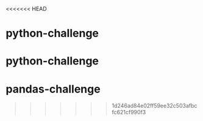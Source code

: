 <<<<<<< HEAD
# python-challenge
python-challenge
=======
# pandas-challenge
>>>>>>> 1d246ad84e02ff59ee32c503afbcfc621cf990f3

